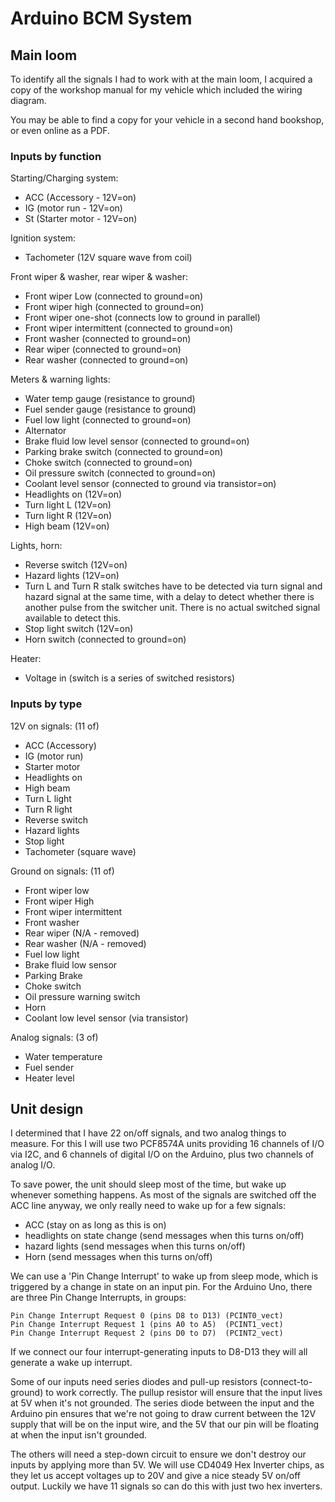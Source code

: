 # Arduino BCM System

## Main loom

To identify all the signals I had to work with at the main loom, I acquired a
copy of the workshop manual for my vehicle which included the wiring diagram.

You may be able to find a copy for your vehicle in a second hand bookshop, or
even online as a PDF.

### Inputs by function

Starting/Charging system:
*  ACC (Accessory - 12V=on)
*  IG (motor run - 12V=on)
*  St (Starter motor - 12V=on)

Ignition system:
*  Tachometer (12V square wave from coil)

Front wiper & washer, rear wiper & washer:
*  Front wiper Low (connected to ground=on)
*  Front wiper high (connected to ground=on)
*  Front wiper one-shot (connects low to ground in parallel)
*  Front wiper intermittent (connected to ground=on)
*  Front washer (connected to ground=on)
*  Rear wiper (connected to ground=on)
*  Rear washer (connected to ground=on)

Meters & warning lights:
*  Water temp gauge (resistance to ground)
*  Fuel sender gauge (resistance to ground)
*  Fuel low light (connected to ground=on)
*  Alternator
*  Brake fluid low level sensor (connected to ground=on)
*  Parking brake switch (connected to ground=on)
*  Choke switch (connected to ground=on)
*  Oil pressure switch (connected to ground=on)
*  Coolant level sensor (connected to ground via transistor=on)
*  Headlights on (12V=on)
*  Turn light L (12V=on)
*  Turn light R (12V=on)
*  High beam (12V=on)

Lights, horn:
*  Reverse switch (12V=on)
*  Hazard lights (12V=on)
*  Turn L and Turn R stalk switches have to be detected via turn signal and hazard signal at the same time, with a delay to detect whether there is another pulse from the switcher unit.  There is no actual switched signal available to detect this.
*  Stop light switch (12V=on)
*  Horn switch (connected to ground=on)

Heater:
*  Voltage in (switch is a series of switched resistors)

### Inputs by type

12V on signals: (11 of)
*  ACC (Accessory)
*  IG (motor run)
*  Starter motor
*  Headlights on
*  High beam
*  Turn L light
*  Turn R light
*  Reverse switch
*  Hazard lights
*  Stop light
*  Tachometer (square wave)

Ground on signals: (11 of)
*  Front wiper low
*  Front wiper High
*  Front wiper intermittent
*  Front washer
*  Rear wiper (N/A - removed)
*  Rear washer (N/A - removed)
*  Fuel low light
*  Brake fluid low sensor
*  Parking Brake
*  Choke switch
*  Oil pressure warning switch
*  Horn
*  Coolant low level sensor (via transistor)

Analog signals: (3 of)
*  Water temperature
*  Fuel sender
*  Heater level

## Unit design

I determined that I have 22 on/off signals, and two analog things to
measure.  For this I will use two PCF8574A units providing 16 channels of I/O
via I2C, and 6 channels of digital I/O on the Arduino, plus two channels of
analog I/O.

To save power, the unit should sleep most of the time, but wake up whenever
something happens.  As most of the signals are switched off the ACC line anyway,
we only really need to wake up for a few signals:

*  ACC (stay on as long as this is on)
*  headlights on state change (send messages when this turns on/off)
*  hazard lights (send messages when this turns on/off)
*  Horn (send messages when this turns on/off)

We can use a 'Pin Change Interrupt' to wake up from sleep mode, which is
triggered by a change in state on an input pin.  For the Arduino Uno, there are
three Pin Change Interrupts, in groups:

    Pin Change Interrupt Request 0 (pins D8 to D13) (PCINT0_vect)
    Pin Change Interrupt Request 1 (pins A0 to A5)  (PCINT1_vect)
    Pin Change Interrupt Request 2 (pins D0 to D7)  (PCINT2_vect)

If we connect our four interrupt-generating inputs to D8-D13 they will all
generate a wake up interrupt.

Some of our inputs need series diodes and pull-up resistors (connect-to-ground)
to work correctly.  The pullup resistor will ensure that the input lives at 5V
when it's not grounded.  The series diode between the input and the Arduino pin
ensures that we're not going to draw current between the 12V supply that will be
on the input wire, and the 5V that our pin will be floating at when the input isn't grounded.

The others will need a step-down circuit to ensure we don't destroy our inputs
by applying more than 5V.  We will use CD4049 Hex Inverter chips, as they let us
accept voltages up to 20V and give a nice steady 5V on/off output.  Luckily we
have 11 signals so can do this with just two hex inverters.

